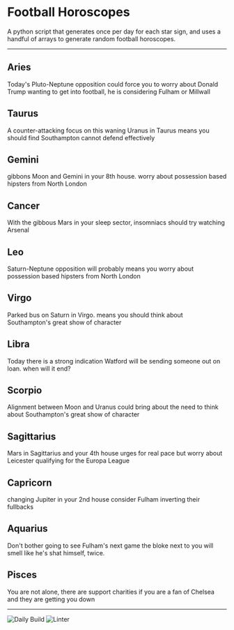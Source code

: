 # Football Horoscopes

A python script that generates once per day for each star sign, and uses a handful of arrays to generate random football horoscopes.

---

<!-- horoscopes_item starts -->
<h2>Aries</h2><p>Today's Pluto-Neptune opposition could force you to worry about Donald Trump wanting to get into football, he is considering Fulham or Millwall</p><h2>Taurus</h2><p>A counter-attacking focus on this waning Uranus in Taurus means you should find Southampton cannot defend effectively</p><h2>Gemini</h2><p>gibbons Moon and Gemini in your 8th house. worry about possession based hipsters from North London</p><h2>Cancer</h2><p>With the gibbous Mars in your sleep sector, insomniacs should try watching Arsenal</p><h2>Leo</h2><p>Saturn-Neptune opposition will probably means you worry about possession based hipsters from North London</p><h2>Virgo</h2><p>Parked bus on Saturn in Virgo. means you should think about Southampton's great show of character</p><h2>Libra</h2><p>Today there is a strong indication Watford will be sending someone out on loan. when will it end?</p><h2>Scorpio</h2><p>Alignment between Moon and Uranus could bring about the need to think about Southampton's great show of character</p><h2>Sagittarius</h2><p>Mars in Sagittarius and your 4th house urges for real pace but worry about Leicester qualifying for the Europa League</p><h2>Capricorn</h2><p>changing Jupiter in your 2nd house consider Fulham inverting their fullbacks</p><h2>Aquarius</h2><p>Don't bother going to see Fulham's next game the bloke next to you will smell like he's shat himself, twice.</p><h2>Pisces</h2><p>You are not alone, there are support charities if you are a fan of Chelsea and they are getting you down</p>
<!-- horoscopes_item ends -->

---

![Daily Build](https://github.com/MatBenfield/horofootball.thechels.uk/workflows/Daily%20Build/badge.svg) ![Linter](https://github.com/MatBenfield/horofootball.thechels.uk/workflows/Linter/badge.svg)
